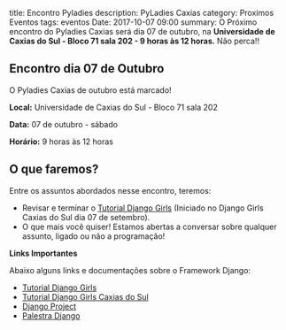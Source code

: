 title: Encontro Pyladies
description: PyLadies Caxias
category: Proximos Eventos
tags: eventos
Date: 2017-10-07 09:00
summary: O Próximo encontro do Pyladies Caxias será dia 07 de outubro, na **Universidade de Caxias do Sul - Bloco 71 sala 202  - 9 horas às 12 horas.** Não perca!!


## Encontro dia 07 de Outubro

O Pyladies Caxias de outubro está marcado!

**Local:** Universidade de Caxias do Sul - Bloco 71 sala 202

**Data:**  07 de outubro - sábado

**Horário:** 9 horas às 12 horas

<!-- ## SEJA BEM-VINDA! -->

<!-- Estamos muito felizes com sua presença! <3 -->

## O que faremos?

Entre os assuntos abordados nesse encontro, teremos:

* Revisar e terminar o [Tutorial Django Girls](https://docs.google.com/document/d/15asJrEfA6FvN1jHBqYwVDWc_e1MsUo9YH_on5HYR_Cc/edit)
(Iniciado no Django Girls Caxias do Sul dia 07 de setembro).
* O que mais você quiser! Estamos abertas a conversar sobre qualquer assunto, ligado ou não a programação!

<!-- * Apresentação - Falar o nome, profissão, o que mais quiser;
* Codar - No dia 07 de setembro começamos a desenvolver o blog utilizando o Framework django. Vamos seguir a mesma dinâmica do Django Girls, seguiremos o [Tutorial Django Girls](https://docs.google.com/document/d/15asJrEfA6FvN1jHBqYwVDWc_e1MsUo9YH_on5HYR_Cc/edit). Já terminou? Ajude a pessoa que está com dificuldade. Tem dúvidas? Está com algum problema? Nos chame e tentaremos resolver. Abaixo tem alguns links que poderão ajudar.
* Temos um grupo do Whats, podemos te add, nos passe seu número.
* Temos café e biscoito <3, na sala ao  do DA ! Fique a vontade em fazer um intervalo.
* Próximo encontro? Nos ajude a definir a data e horário. O que você gostaria de aprender? Sugira algo para que possamos organizar. -->

<!-- **Próximos Eventos**

* 21 de Outubro - [Tchelinux Caxias](https://caxias.tchelinux.org/)
* Encontro Pyladies Novembro.
* 8:30 às 12:00 - Data à definir - Novembro - **PyCaxiasDay** é um grupo de Python da região, os encontros serão bimestrais.
Nós fomos convidadas a  montar o Slot introdutório de Django. -->

<!-- **Este é só o começo, em 2018 vamos organizar dois Django Girls:**

* [Django Girls Bento Gonçalves](https://djangogirls.org/bentogoncalves/) - 19 de maio
* [Django Girls Caxias do Sul](https://djangogirls.org/caxiasdosul/) - setembro (data à definir)

No Rio Grande do Sul terão mais 3 Django Girls:

* Django Girls POA - 23 e 24 de março
* Django Girls Santa Maria - 06 e 07 de abril
* Django Girls Canoas - 04 e 05 de maio -->

**Links Importantes**

Abaixo alguns links e documentações sobre o Framework Django:

* [Tutorial Django Girls](https://tutorial.djangogirls.org/pt/)
* [Tutorial Django Girls Caxias do Sul](https://docs.google.com/document/d/15asJrEfA6FvN1jHBqYwVDWc_e1MsUo9YH_on5HYR_Cc/edit)
* [Django Project](https://www.djangoproject.com/)
* [Palestra Django]({filename}/pdfs/django.pdf)
